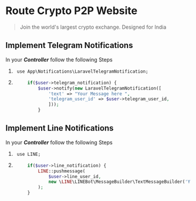 # Route Crypto P2P Website
> Join the world's largest crypto exchange. Designed for India

## Implement Telegram Notifications
In your ***Controller*** follow the following Steps
1. ` use App\Notifications\LaravelTelegramNotification;`
2. ``` php 
        if($user->telegram_notification) {
            $user->notify(new LaravelTelegramNotification([
                'text' => "Your Message here ",
                'telegram_user_id' => $user->telegram_user_id,
                ]));
            }

## Implement Line Notifications
In your ***Controller*** follow the following Steps
1. ` use LINE;`
2. ``` php 
        if($user->line_notification) {
            LINE::pushmessage(
                $user->line_user_id,
                new \LINE\LINEBot\MessageBuilder\TextMessageBuilder('Your Message here.')
            );
        }
